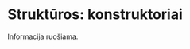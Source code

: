 # Struktūros: konstruktoriai

<!-- ## Vaizdo pamoka

Informacija ruošiama.

## Pavyzdžiai

### Pavyzdys 1

Kodas:

```cpp

```

Rezultatai:

```

```

### Pavyzdys 2

Kodas:

```cpp

```

Rezultatai:

```

```

### Pavyzdys 3

Kodas:

```cpp

```

Rezultatai:

```

```

### Pavyzdys 4

Kodas:

```cpp

```

Rezultatai:

```

```

### Pavyzdys 5

Kodas:

```cpp

```

Rezultatai:

```

```

### Pavyzdys 6

Kodas:

```cpp

```

Rezultatai:

```

```

### Pavyzdys 7

Kodas:

```cpp

```

Rezultatai:

```

```

### Pavyzdys 8

Kodas:

```cpp

```

Rezultatai:

```

```

## Užduotys -->

Informacija ruošiama.
